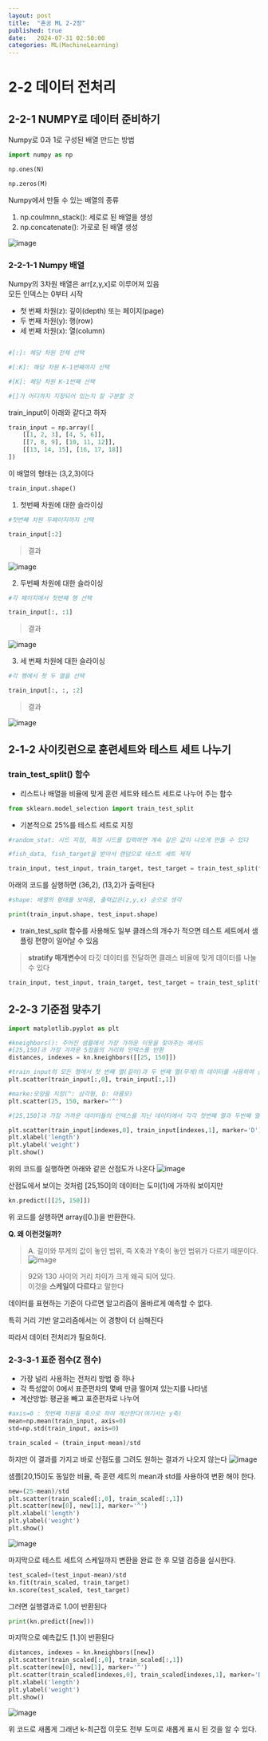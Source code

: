 ```yaml
---
layout: post
title:  "혼공 ML 2-2장"
published: true
date:   2024-07-31 02:50:00
categories: ML(MachineLearning)
---
```


# 2-2 데이터 전처리 

## 2-2-1 NUMPY로 데이터 준비하기

Numpy로 0과 1로 구성된 배열 만드는 방법

```python
import numpy as np

np.ones(N)

np.zeros(M)
```

Numpy에서 만들 수 있는 배열의 종류

1. np.coulmnn_stack(): 세로로 된 배열을 생성
2. np.concatenate(): 가로로 된 배열 생성

![image](https://github.com/user-attachments/assets/f041595f-576f-4b2c-9bf7-7261d074b932)


### 2-2-1-1 Numpy 배열

Numpy의 3차원 배열은 arr[z,y,x]로 이루어져 있음   
모든 인덱스는 0부터 시작

- 첫 번째 차원(z): 깊이(depth) 또는 페이지(page)
- 두 번째 차원(y): 행(row)
- 세 번째 차원(x): 열(column)

```python

#[:]: 헤당 차원 전체 선택

#[:K]: 해당 차원 K-1번째까지 선택

#[K]: 해당 차원 K-1번째 선택

#[]가 어디까지 지정되어 있는지 잘 구분할 것

```


train_input이 아래와 같다고 하자
```python
train_input = np.array([
    [[1, 2, 3], [4, 5, 6]],
    [[7, 8, 9], [10, 11, 12]],
    [[13, 14, 15], [16, 17, 18]]
])
```
이 배열의 형태는 (3,2,3)이다
```python
train_input.shape()
```

1. 첫번째 차원에 대한 슬라이싱

```python   
#첫번째 차원 두페이지까지 선택

train_input[:2]
```


>결과   

![image](https://github.com/user-attachments/assets/51c943dc-3073-4ca8-8eac-8786d0417248)

2. 두번째 차원에 대한 슬라이싱

```python
#각 페이지에서 첫번째 행 선택

train_input[:, :1]
```

>결과   

![image](https://github.com/user-attachments/assets/7938212b-15a9-40af-b622-0309d635043b)

3. 세 번째 차원에 대한 슬라이싱

```python
#각 행에서 첫 두 열을 선택

train_input[:, :, :2]
```

>결과

![image](https://github.com/user-attachments/assets/81a7d583-ae82-4aba-83a4-6a3e51556fce)


## 2-1-2 사이킷런으로 훈련세트와 테스트 세트 나누기

### train_test_split() 함수
- 리스트나 배열을 비율에 맞게 훈련 세트와 테스트 세트로 나누어 주는 함수

```python
from sklearn.model_selection import train_test_split
```

- 기본적으로 25%를 테스트 세트로 지정

```python
#random_stat: 시드 지정, 특정 시드를 입력하면 계속 같은 값이 나오게 만들 수 있다

#fish_data, fish_target을 받아서 랜덤으로 테스트 세트 제작

train_input, test_input, train_target, test_target = train_test_split(fish_data, fish_target, random_state=42)
```

아래의 코드를 실행하면 (36,2), (13,2)가 출력된다


```python
#shape: 배열의 형태를 보여줌, 출력값은(z,y,x) 순으로 생각

print(train_input.shape, test_input.shape)
```

- train_test_split 함수를 사용해도 일부 클래스의 개수가 적으면 테스트 세트에서 샘플링 편향이 일어날 수 있음
>**stratify 매개변수**에 타깃 데이터를 전달하면 클래스 비율에 맞게 데이터를 나눌 수 있다

```python
train_input, test_input, train_target, test_target = train_test_split(fish_data, fish_target,stratify=fish_target,random_state=42) 
```
## 2-2-3 기준점 맞추기


```python
import matplotlib.pyplot as plt   

#kneighbors(): 주어진 샘플에서 가장 가까운 이웃을 찾아주는 메서드
#[25,150]과 가장 가까운 5점들의 거리와 인덱스를 반환
distances, indexes = kn.kneighbors([[25, 150]])

#train_input의 모든 행에서 첫 번째 열(길이)과 두 번째 열(무게)의 데이터를 사용하여 산점도를 그림
plt.scatter(train_input[:,0], train_input[:,1])

#marke:모양을 지정(^: 삼각형, D: 마름모)
plt.scatter(25, 150, marker='^') 

#[25,150]과 가장 가까운 데이터들의 인덱스를 지닌 데이터에서 각각 첫번째 열과 두번째 열을 선택

plt.scatter(train_input[indexes,0], train_input[indexes,1], marker='D')
plt.xlabel('length')
plt.ylabel('weight')
plt.show()
```

위의 코드를 실행하면 아래와 같은 산점도가 나온다
![image](https://github.com/user-attachments/assets/638791c6-3310-48d8-a19c-31d9c5e4f9fd)

산점도에서 보이는 것처럼 [25,150]의 데이터는 도미(1)에 가까워 보이지만 

```PYTHON
kn.predict([[25, 150]])
```
위 코드를 실행하면 array([0.])을 반환한다. 

**Q. 왜 이런것일까?**

>A. 길이와 무게의 값이 놓인 범위, 즉 X축과 Y축이 놓인 범위가 다르기 때문이다.    
![image](https://github.com/user-attachments/assets/566b51ed-7edc-4948-9420-3ac7187d87b0)

> 92와 130 사이의 거리 차이가 크게 왜곡 되어 있다.   
이것을 **스케일이 다르다**고 말한다

데이터를 표현하는 기준이 다르면 알고리즘이 올바르게 예측할 수 없다.   

특히 거리 기반 알고리즘에서는 이 경향이 더 심해진다   

따라서 데이터 전처리가 필요하다.

### 2-3-3-1 표준 점수(Z 점수)
- 가장 널리 사용하는 전처리 방법 중 하나
- 각 특성앖이 0에서 표준편차의 몇배 만큼 떨어져 있는지를 나타냄
- 계산방법: 평균을 빼고 표준편차로 나누어 

```python
#axis=0 : 첫번째 차원을 축으로 하여 계산한다(여기서는 y축)
mean=np.mean(train_input, axis=0)
std=np.std(train_input, axis=0)

train_scaled = (train_input-mean)/std
```

하지만 이 결과를 가지고 바로 산점도를 그려도 원하는 결과가 나오지 않는다
![image](https://github.com/user-attachments/assets/4ba90f51-dea5-4919-bd1b-0a89cc1a61a6)

샘플[20,150]도 동일한 비율, 즉 훈련 세트의 mean과 std를 사용하여 변환 해야 한다.

```python
new=(25-mean)/std
plt.scatter(train_scaled[:,0], train_scaled[:,1])
plt.scatter(new[0], new[1], marker='^') 
plt.xlabel('length')
plt.ylabel('weight')
plt.show()  
```
![image](https://github.com/user-attachments/assets/10f6f453-2c1c-45c0-acd2-0f53024d4f8e)

마지막으로 테스트 세트의 스케일까지 변환을 완료 한 후 모델 검증을 실시한다. 
```python
test_scaled=(test_input-mean)/std
kn.fit(train_scaled, train_target)
kn.score(test_scaled, test_target)
```
그러면 실행결과로 1.0이 반환된다

```python
print(kn.predict([new]))
``` 
마지막으로 예측값도 [1.]이 반환된다

```python
distances, indexes = kn.kneighbors([new])
plt.scatter(train_scaled[:,0], train_scaled[:,1])
plt.scatter(new[0], new[1], marker='^')
plt.scatter(train_scaled[indexes,0], train_scaled[indexes,1], marker='D')
plt.xlabel('length')
plt.ylabel('weight')
plt.show()  
```
 ![image](https://github.com/user-attachments/assets/b9de3f01-189f-4f06-9a08-eb22d858daf4)

위 코드로 새롭게 그래년 k-최근접 이웃도 전부 도미로 새롭게 표시 된 것을 알 수 있다.